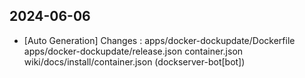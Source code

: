 
## 2024-06-06
 * [Auto Generation] Changes : apps/docker-dockupdate/Dockerfile apps/docker-dockupdate/release.json container.json wiki/docs/install/container.json (dockserver-bot[bot])
